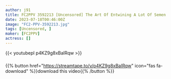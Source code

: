 ```yaml
---
author: j91
title: FC2PPV 3592213 [Uncensored] The Art Of Entwining A Lot Of Semen In The Amazon Jungle Bristle Pussy. Smelly Pussy VS Kimo Oyaji Meat Stick
date: 2023-07-18T00:46:00Z
image: "FC2-PPV-3592213.jpg"
tags: [Uncensored, ]
maker: [FC2PPV]
actress: []
---
```



{{< youtubepl p4KZ9g8xBaIRqw >}}
###

{{% button href="https://streamtape.to/v/p4KZ9g8xBaIRqw" icon="fas fa-download" %}}download this video{{% /button %}}

